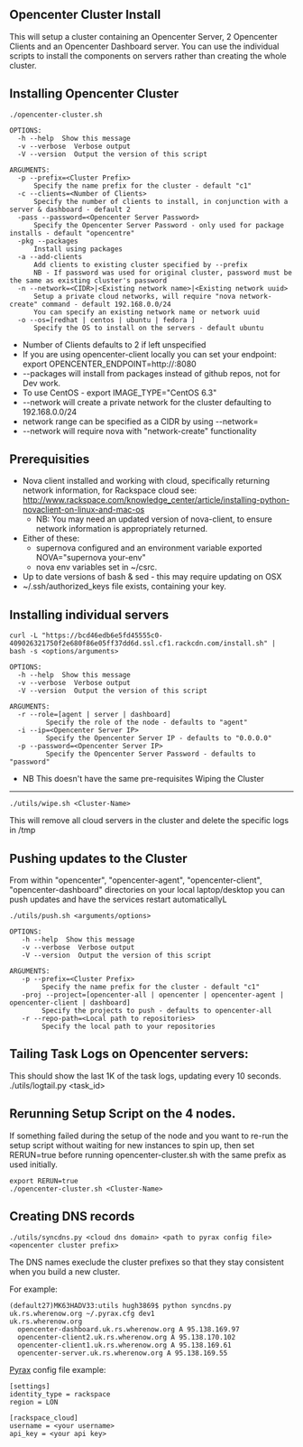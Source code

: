 Opencenter Cluster Install
-----------------------

This will setup a cluster containing an Opencenter Server, 2 Opencenter Clients and an Opencenter Dashboard server.
You can use the individual scripts to install the components on servers rather than creating the whole cluster.

Installing Opencenter Cluster
-----------------------

    ./opencenter-cluster.sh

    OPTIONS:
      -h --help  Show this message
      -v --verbose  Verbose output
      -V --version  Output the version of this script

    ARGUMENTS:
      -p --prefix=<Cluster Prefix>
          Specify the name prefix for the cluster - default "c1"
      -c --clients=<Number of Clients>
          Specify the number of clients to install, in conjunction with a server & dashboard - default 2
      -pass --password=<Opencenter Server Password>
          Specify the Opencenter Server Password - only used for package installs - default "opencentre"
      -pkg --packages
          Install using packages
      -a --add-clients
          Add clients to existing cluster specified by --prefix
          NB - If password was used for original cluster, password must be the same as existing cluster's password
      -n --network=<CIDR>|<Existing network name>|<Existing network uuid>
          Setup a private cloud networks, will require "nova network-create" command - default 192.168.0.0/24
          You can specify an existing network name or network uuid
      -o --os=[redhat | centos | ubuntu | fedora ]
          Specify the OS to install on the servers - default ubuntu

* Number of Clients defaults to 2 if left unspecified
* If you are using opencenter-client locally you can set your endpoint:
export OPENCENTER_ENDPOINT=http://<ip of server>:8080
* --packages will install from packages instead of github repos, not for Dev work.
* To use CentOS - export IMAGE_TYPE="CentOS 6.3"
* --network will create a private network for the cluster defaulting to 192.168.0.0/24
* network range can be specified as a CIDR by using --network=<CIDR>
* --network will require nova with "network-create" functionality

Prerequisities
-----------------------

* Nova client installed and working with cloud, specifically returning network information, for Rackspace cloud see:
    http://www.rackspace.com/knowledge_center/article/installing-python-novaclient-on-linux-and-mac-os
  * NB: You may need an updated version of nova-client, to ensure network information is appropriately returned.
* Either of these:
  * supernova configured and an environment variable exported NOVA="supernova your-env"
  * nova env variables set in ~/csrc.
* Up to date versions of bash & sed - this may require updating on OSX
* ~/.ssh/authorized_keys file exists, containing your key.

Installing individual servers
-----------------------

    curl -L "https://bcd46edb6e5fd45555c0-409026321750f2e680f86e05ff37dd6d.ssl.cf1.rackcdn.com/install.sh" | bash -s <options/arguments>

    OPTIONS:
      -h --help  Show this message
      -v --verbose  Verbose output
      -V --version  Output the version of this script

    ARGUMENTS:
      -r --role=[agent | server | dashboard]
             Specify the role of the node - defaults to "agent"
      -i --ip=<Opencenter Server IP>
             Specify the Opencenter Server IP - defaults to "0.0.0.0"
      -p --password=<Opencenter Server IP>
             Specify the Opencenter Server Password - defaults to "password"

* NB This doesn't have the same pre-requisites
Wiping the Cluster 
-----------------------

    ./utils/wipe.sh <Cluster-Name>

This will remove all cloud servers in the cluster and delete the specific logs in /tmp

Pushing updates to the Cluster
-----------------------

From within "opencenter", "opencenter-agent", "opencenter-client", "opencenter-dashboard" directories on your local laptop/desktop
you can push updates and have the services restart automaticallyL

    ./utils/push.sh <arguments/options>

    OPTIONS:
       -h --help  Show this message
       -v --verbose  Verbose output
       -V --version  Output the version of this script

    ARGUMENTS:
       -p --prefix=<Cluster Prefix>
            Specify the name prefix for the cluster - default "c1"
       -proj --project=[opencenter-all | opencenter | opencenter-agent | opencenter-client | dashboard]
            Specify the projects to push - defaults to opencenter-all
       -r --repo-path=<Local path to repositories>
            Specify the local path to your repositories

 Tailing Task Logs on Opencenter servers:
-----------------------

This should show the last 1K of the task logs, updating every 10 seconds.
    ./utils/logtail.py <task_id>
 
Rerunning Setup Script on the 4 nodes. 
-----------------------

If something failed during the setup of the node and you want to re-run the setup
script without waiting for new instances to spin up, then set RERUN=true before running
opencenter-cluster.sh with the same prefix as used initially.

    export RERUN=true
    ./opencenter-cluster.sh <Cluster-Name>
 
Creating DNS records
--------------------

    ./utils/syncdns.py <cloud dns domain> <path to pyrax config file> <opencenter cluster prefix>

The DNS names execlude the cluster prefixes so that they stay consistent when you build a new cluster.

For example:

    (default27)MK63HADV33:utils hugh3869$ python syncdns.py uk.rs.wherenow.org ~/.pyrax.cfg dev1
    uk.rs.wherenow.org
      opencenter-dashboard.uk.rs.wherenow.org A 95.138.169.97
      opencenter-client2.uk.rs.wherenow.org A 95.138.170.102
      opencenter-client1.uk.rs.wherenow.org A 95.138.169.61
      opencenter-server.uk.rs.wherenow.org A 95.138.169.55

[Pyrax](https://github.com/rackspace/pyrax/blob/master/docs/pyrax_doc.md) config file example:

    [settings]
    identity_type = rackspace
    region = LON

    [rackspace_cloud]
    username = <your username>
    api_key = <your api key>
